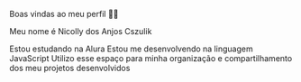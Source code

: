 Boas vindas ao meu perfil 💙💙

Meu nome é Nicolly dos Anjos Cszulik

Estou estudando na Alura
Estou me desenvolvendo na linguagem JavaScript
Utilizo esse espaço para minha organização e compartilhamento dos meu projetos desenvolvidos
